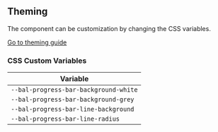 ## Theming

The component can be customization by changing the CSS variables.

<a class="button is-primary" href="../?path=/docs/development-theming--page">Go to theming guide</a>

<!-- START: human documentation -->



<!-- END: human documentation -->

### CSS Custom Variables

| Variable                              |
| ------------------------------------- |
| `--bal-progress-bar-background-white` |
| `--bal-progress-bar-background-grey`  |
| `--bal-progress-bar-line-background`  |
| `--bal-progress-bar-line-radius`      |
